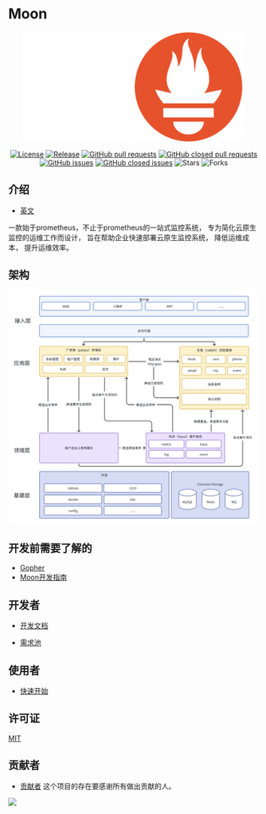 # Moon

<div align="center">

<span>
<img src="./docs/images/moon.svg" width="220" height="220" alt="logo"/>
<img src="./docs/images/prometheus-logo.svg" width="220" height="220" alt="prometheus"/>
</span>

[![License](https://img.shields.io/github/license/aide-family/moon.svg?style=flat)](https://github.com/aide-family/moon)
[![Release](https://img.shields.io/github/v/release/aide-family/moon?style=flat)](https://github.com/aide-family/moon/releases)
[![GitHub pull requests](https://img.shields.io/github/issues-pr/aide-family/moon?style=flat)](https://github.com/aide-family/moon/pulls)
[![GitHub closed pull requests](https://img.shields.io/github/issues-pr-closed/aide-family/moon?style=flat)](https://github.com/aide-family/moon/pulls?q=is%3Apr+is%3Aclosed)
[![GitHub issues](https://img.shields.io/github/issues/aide-family/moon?style=flat)](https://github.com/aide-family/moon/issues)
[![GitHub closed issues](https://img.shields.io/github/issues-closed/aide-family/moon?style=flat)](https://github.com/aide-family/moon/issues?q=is%3Aissue+is%3Aclosed)
![Stars](https://img.shields.io/github/stars/aide-family/moon?style=flat)
![Forks](https://img.shields.io/github/forks/aide-family/moon?style=flat)
</div>

## 介绍

* [英文](README.md)

一款始于prometheus，不止于prometheus的一站式监控系统， 专为简化云原生监控的运维工作而设计， 旨在帮助企业快速部署云原生监控系统， 降低运维成本， 提升运维效率。

## 架构

![architecture](docs/images/architecture.png)

## 开发前需要了解的

* [Gopher](docs/i18n/zh-CN/gopher.md)
* [Moon开发指南](docs/i18n/zh-CN/dev.md)

## 开发者

* [开发文档](https://byiraveryh.feishu.cn/docx/NDdadBoeoo7JWuxCMjIc3RtinTe?from=from_copylink)

* [需求池](https://byiraveryh.feishu.cn/docx/SaFMd58DboPAg7xeoOZc0M6Wn7f?from=from_copylink)

## 使用者

* [快速开始](docs/i18n/zh-CN/quick-start.md)

## 许可证

[MIT](LICENSE)

## 贡献者

* [贡献者](https://github.com/aide-family/moon/graphs/contributors) 这个项目的存在要感谢所有做出贡献的人。

<a href="https://github.com/aide-family/moon/graphs/contributors"><img src="https://contributors-img.web.app/image?repo=aide-family/moon" /></a>